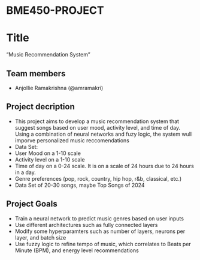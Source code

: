 # BME450-PROJECT
# Title
“Music Recommendation System”
## Team members
- Anjollie Ramakrishna (@amramakri)
## Project decription
- This project aims to develop a music recommendation system that suggest songs based on user mood, activity level, and time of day. Using a combination of neural networks and fuzy logic, the system wull imporve personalized music reccomendations
- Data Set:
- User Mood on a 1-10 scale
- Activity level on a 1-10 scale
- Time of day on a 0-24 scale. It is on a scale of 24 hours due to 24 hours in a day.
- Genre preferences (pop, rock, country, hip hop, r&b, classical, etc.)
- Data Set of 20-30 songs, maybe Top Songs of 2024 
## Project Goals 
- Train a neural network to predict music genres based on user inputs
- Use different architectures such as fully connected layers
- Modify some hyperparamters such as number of layers, neurons per layer, and batch size
- Use fuzzy logic to refine tempo of music, which correlates to Beats per Minute (BPM), and energy level recommendations 

